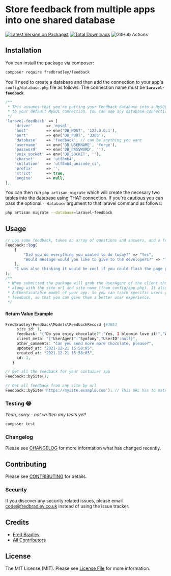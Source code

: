# Store feedback from multiple apps into one shared database

[![Latest Version on Packagist](https://img.shields.io/packagist/v/fredbradley/feedback.svg?style=flat-square)](https://packagist.org/packages/fredbradley/feedback)
[![Total Downloads](https://img.shields.io/packagist/dt/fredbradley/feedback.svg?style=flat-square)](https://packagist.org/packages/fredbradley/feedback)
![GitHub Actions](https://github.com/fredbradley/feedback/actions/workflows/main.yml/badge.svg)

## Installation

You can install the package via composer:

```bash
composer require fredbradley/feedback
```

You'll need to create a database and then add the connection to your app's `config/database.php` file as follows. The connection name must be **`laravel-feedback`**.
```php
/**
 * This assumes that you're putting your Feedback database into a MySQL with similar credentials 
 * to your default MySQL connection. You can use any database connection you wish. 
 */
'laravel-feedback' => [
    'driver'      => 'mysql',
    'host'        => env('DB_HOST', '127.0.0.1'),
    'port'        => env('DB_PORT', '3306'),
    'database'    => 'feedback', // can be anything you want
    'username'    => env('DB_USERNAME', 'forge'),
    'password'    => env('DB_PASSWORD', ''),
    'unix_socket' => env('DB_SOCKET', ''),
    'charset'     => 'utf8mb4',
    'collation'   => 'utf8mb4_unicode_ci',
    'prefix'      => '',
    'strict'      => true,
    'engine'      => null,
],
```

You can then run `php artisan migrate` which will create the necesary two tables into the database using THAT connection. If you're cautious you can pass the optional `--database` argument to that laravel command as follows: 
```bash
php artisan migrate --database=laravel-feedback
```

## Usage

```php
// Log some feedback, takes an array of questions and answers, and a free LONGTEXT field.
Feedback::log(
    [
        "Did you do everything you wanted to do today?" => "Yes",
        "Would message would you like to give to the developers?" => "They're bloody brilliant!",
    ], 
    "I was also thinking it would be cool if you could flash the page pink when something fun happens, and perhaps animate some unicorns flying across the page!"
);
/**
 * When submitted the package will grab the UserAgent of the client that has submitted the feedback, 
 * along with the site url and site name (from config/app.php). It also saves the ID of the 
 * Authenticatable model of your app. So you can track specific users giving specific
 * feedback, so that you can give them a better user experience. 
 */
```
#### Return Value Example
```php
FredBradley\Feedback\Models\FeedbackRecord {#3053
     site_id: 1,
     feedback: "{"Do you enjoy chocolate?":"Yes, I bloomin love it!","Would you eat more chocolate if you could":"Absolutely"}",
     client_meta: "{"UserAgent":"Symfony","UserID":null}",
     other_comments: "Can you send more more chocolate, please?",
     updated_at: "2021-12-21 15:58:05",
     created_at: "2021-12-21 15:58:05",
     id: 1,
   }
```

```php
// Get all the feedback for your container app
Feedback::bySite();

// Get all feedback from any site by url
Feedback::bySite('https://mysite.example.com'); // This URL has to match the value of `config('app.url')` on any package that this is installed into. 
```

### Testing 😂
_Yeah, sorry - not written any tests yet!_

```bash
composer test
```

### Changelog

Please see [CHANGELOG](CHANGELOG.md) for more information what has changed recently.

## Contributing

Please see [CONTRIBUTING](CONTRIBUTING.md) for details.

### Security

If you discover any security related issues, please email code@fredbradley.co.uk instead of using the issue tracker.

## Credits

-   [Fred Bradley](https://github.com/fredbradley)
-   [All Contributors](../../contributors)

## License

The MIT License (MIT). Please see [License File](LICENSE.md) for more information.
